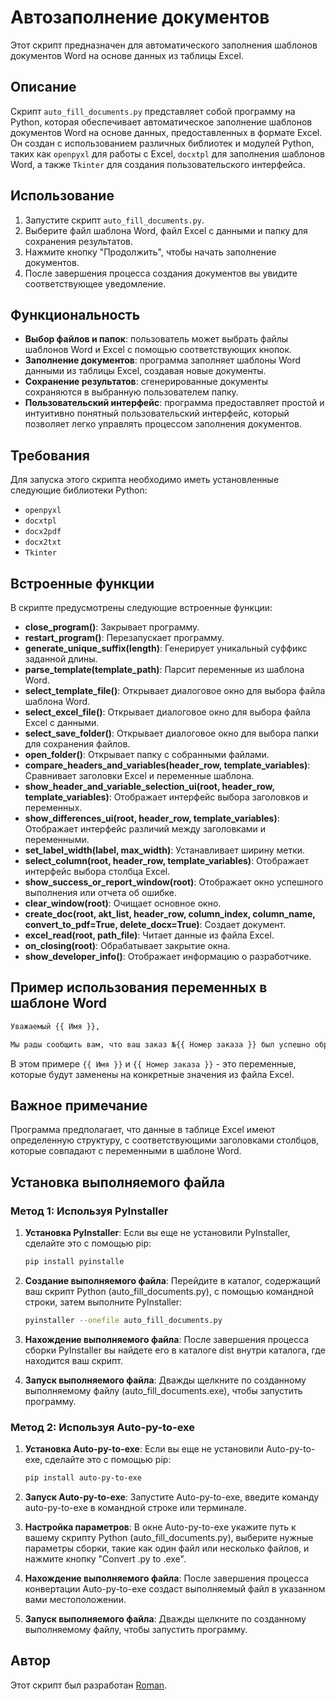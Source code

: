 # Автозаполнение документов

Этот скрипт предназначен для автоматического заполнения шаблонов документов Word на основе данных из таблицы Excel.

## Описание

Скрипт `auto_fill_documents.py` представляет собой программу на Python, которая обеспечивает автоматическое заполнение шаблонов документов Word на основе данных, предоставленных в формате Excel. Он создан с использованием различных библиотек и модулей Python, таких как `openpyxl` для работы с Excel, `docxtpl` для заполнения шаблонов Word, а также `Tkinter` для создания пользовательского интерфейса.

## Использование

1. Запустите скрипт `auto_fill_documents.py`.
2. Выберите файл шаблона Word, файл Excel с данными и папку для сохранения результатов.
3. Нажмите кнопку "Продолжить", чтобы начать заполнение документов.
4. После завершения процесса создания документов вы увидите соответствующее уведомление.

## Функциональность

- **Выбор файлов и папок**: пользователь может выбрать файлы шаблонов Word и Excel с помощью соответствующих кнопок.
- **Заполнение документов**: программа заполняет шаблоны Word данными из таблицы Excel, создавая новые документы.
- **Сохранение результатов**: сгенерированные документы сохраняются в выбранную пользователем папку.
- **Пользовательский интерфейс**: программа предоставляет простой и интуитивно понятный пользовательский интерфейс, который позволяет легко управлять процессом заполнения документов.

## Требования

Для запуска этого скрипта необходимо иметь установленные следующие библиотеки Python:

- `openpyxl`
- `docxtpl`
- `docx2pdf`
- `docx2txt`
- `Tkinter`

## Встроенные функции

В скрипте предусмотрены следующие встроенные функции:

- **close_program()**: Закрывает программу.
- **restart_program()**: Перезапускает программу.
- **generate_unique_suffix(length)**: Генерирует уникальный суффикс заданной длины.
- **parse_template(template_path)**: Парсит переменные из шаблона Word.
- **select_template_file()**: Открывает диалоговое окно для выбора файла шаблона Word.
- **select_excel_file()**: Открывает диалоговое окно для выбора файла Excel с данными.
- **select_save_folder()**: Открывает диалоговое окно для выбора папки для сохранения файлов.
- **open_folder()**: Открывает папку с собранными файлами.
- **compare_headers_and_variables(header_row, template_variables)**: Сравнивает заголовки Excel и переменные шаблона.
- **show_header_and_variable_selection_ui(root, header_row, template_variables)**: Отображает интерфейс выбора заголовков и переменных.
- **show_differences_ui(root, header_row, template_variables)**: Отображает интерфейс различий между заголовками и переменными.
- **set_label_width(label, max_width)**: Устанавливает ширину метки.
- **select_column(root, header_row, template_variables)**: Отображает интерфейс выбора столбца Excel.
- **show_success_or_report_window(root)**: Отображает окно успешного выполнения или отчета об ошибке.
- **clear_window(root)**: Очищает основное окно.
- **create_doc(root, akt_list, header_row, column_index, column_name, convert_to_pdf=True, delete_docx=True)**: Создает документ.
- **excel_read(root, path_file)**: Читает данные из файла Excel.
- **on_closing(root)**: Обрабатывает закрытие окна.
- **show_developer_info()**: Отображает информацию о разработчике.

## Пример использования переменных в шаблоне Word

```bash
Уважаемый {{ Имя }},

Мы рады сообщить вам, что ваш заказ №{{ Номер заказа }} был успешно обработан.
```

В этом примере `{{ Имя }}` и `{{ Номер заказа }}` - это переменные, которые будут заменены на конкретные значения из файла Excel.

## Важное примечание

Программа предполагает, что данные в таблице Excel имеют определенную структуру, с соответствующими заголовками столбцов, которые совпадают с переменными в шаблоне Word.

## Установка выполняемого файла

### Метод 1: Используя PyInstaller

1. **Установка PyInstaller**: Если вы еще не установили PyInstaller, сделайте это с помощью pip:
   ```bash
   pip install pyinstalle

2. **Создание выполняемого файла**: Перейдите в каталог, содержащий ваш скрипт Python (auto_fill_documents.py), с помощью командной строки, затем выполните PyInstaller:
    ```bash
    pyinstaller --onefile auto_fill_documents.py

3. **Нахождение выполняемого файла**: После завершения процесса сборки PyInstaller вы найдете его в каталоге dist внутри каталога, где находится ваш скрипт.

4. **Запуск выполняемого файла**: Дважды щелкните по созданному выполняемому файлу (auto_fill_documents.exe), чтобы запустить программу.

### Метод 2: Используя Auto-py-to-exe

1. **Установка Auto-py-to-exe**: Если вы еще не установили Auto-py-to-exe, сделайте это с помощью pip:
    ```bash
    pip install auto-py-to-exe

2. **Запуск Auto-py-to-exe**: Запустите Auto-py-to-exe, введите команду auto-py-to-exe в командной строке или терминале.

3. **Настройка параметров**: В окне Auto-py-to-exe укажите путь к вашему скрипту Python (auto_fill_documents.py), выберите нужные параметры сборки, такие как один файл или несколько файлов, и нажмите кнопку "Convert .py to .exe".

4. **Нахождение выполняемого файла**: После завершения процесса конвертации Auto-py-to-exe создаст выполняемый файл в указанном вами местоположении.

5. **Запуск выполняемого файла**: Дважды щелкните по созданному выполняемому файлу, чтобы запустить программу.


## Автор

Этот скрипт был разработан [Roman](https://github.com/vok32).